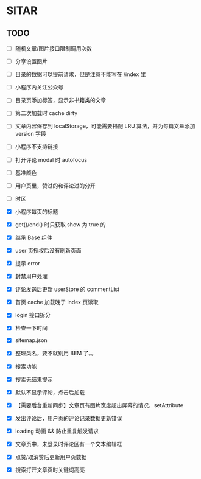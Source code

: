# SITAR

## TODO

- [ ] 随机文章/图片接口限制调用次数
- [ ] 分享设置图片
- [ ] 目录的数据可以提前请求，但是注意不能写在 /index 里
- [ ] 小程序内关注公众号
- [ ] 目录页添加标签，显示非书籍类的文章
- [ ] 第二次加载时 cache dirty
- [ ] 文章内容保存到 localStorage，可能需要搭配 LRU 算法，并为每篇文章添加 version 字段

- [ ] 小程序不支持链接
- [ ] 打开评论 modal 时 autofocus
- [ ] 基准颜色
- [ ] 用户页里，赞过的和评论过的分开
- [ ] 时区

- [x] 小程序每页的标题
- [x] get()/end() 时只获取 show 为 true 的
- [x] 继承 Base 组件
- [x] user 页授权后没有刷新页面
- [x] 提示 error
- [x] 封禁用户处理
- [x] 评论发送后更新 userStore 的 commentList
- [x] 首页 cache 加载晚于 index 页读取
- [x] login 接口拆分
- [x] 检查一下时间
- [x] sitemap.json
- [x] 整理类名，要不就别用 BEM 了。。
- [x] 搜索功能
- [x] 搜索无结果提示
- [x] 默认不显示评论，点击后加载
- [x] 【需要后台重新同步】文章页有图片宽度超出屏幕的情况，setAttribute
- [x] 发出评论后，用户页的评论记录数据更新错误
- [x] loading 动画 && 防止重复触发请求
- [x] 文章页中，未登录时评论区有一个文本编辑框
- [x] 点赞/取消赞后更新用户页数据
- [x] 搜索打开文章页时关键词高亮